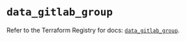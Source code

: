# `data_gitlab_group`

Refer to the Terraform Registry for docs: [`data_gitlab_group`](https://registry.terraform.io/providers/gitlabhq/gitlab/17.3.1/docs/data-sources/group).

